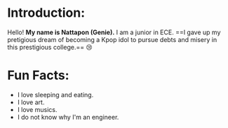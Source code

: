 # Introduction:

Hello! **My name is Nattapon (Genie).** I am a junior in ECE. ==I gave up my pretigious dream of becoming a Kpop idol to pursue debts and misery in this prestigious college.== 😢


# Fun Facts:
- I love sleeping and eating. 
- I love art.
- I love musics.
- I do not know why I'm an engineer.
